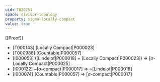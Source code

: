 ```yaml
---
uid: T020751
space: divisor-topology
property: sigma-locally-compact
value: true
---
```

[[Proof]]

* [T000143] [Locally Compact|P000023]
* [T000988] [Countable|P000057]
* [I000053] ([Lindelof|P000018] + [Locally Compact|P000023]) => [$\sigma$-Locally Compact|P000025]
* [I000122] ~[$\sigma$-compact|P000017] => ~[Lindelof|P000018]
* [I000074] [Countable|P000057] => [$\sigma$-compact|P000017]

